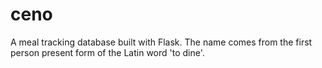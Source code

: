 # ceno
A meal tracking database built with Flask. The name comes from the first person present form of the Latin word 'to dine'.
